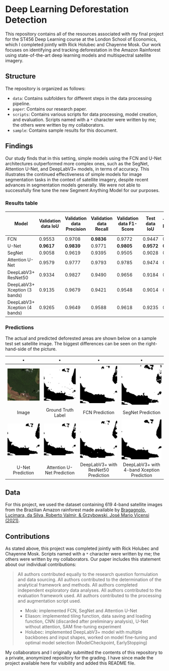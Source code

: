 # Deep Learning Deforestation Detection

This repository contains all of the resources associated with my final project for the ST456 Deep Learning course at the London School of Economics, which I completed jointly with Rick Holubec and Chayenne Mosk. Our work focuses on identifying and tracking deforestation in the Amazon Rainforest using state-of-the-art deep learning models and multispectral satellite imagery.

## Structure

The repository is organized as follows:

- `data`: Contains subfolders for different steps in the data processing pipeline.
- `paper`: Contains our research paper.
- `scripts`: Contains various scripts for data processing, model creation, and evaluation. Scripts named with a `*` character were written by me; the others were written by my collaborators.
- `sample`: Contains sample results for this document.

## Findings

Our study finds that in this setting, simple models using the FCN and U-Net architectures outperformed more complex ones, such as the SegNet, Attention U-Net, and DeepLabV3+ models, in terms of accuracy. This illustrates the continued effectiveness of simple models for image segmentation tasks in the context of satellite imagery, despite recent advances in segmentation models generally. We were not able to successfully fine tune the new Segment Anything Model for our purposes.


### Results table

| Model               | Validation data IoU | Validation data Precision | Validation data Recall | Validation data F1-Score | Test data IoU | Test data Precision | Test data Recall | Test data F1-Score |
|---------------------|---------------------|---------------------------|------------------------|--------------------------|---------------|---------------------|------------------|--------------------|
| FCN                 | 0.9553              | 0.9708                    | **0.9836**             | 0.9772                   | 0.9447        | 0.9620              | **0.9814**       | 0.9716             |
| U-Net               | **0.9617**          | **0.9839**                | 0.9771                 | **0.9805**               | **0.9572**    | **0.9815**          | 0.9747           | **0.9781**         |
| SegNet              | 0.9058              | 0.9619                    | 0.9395                 | 0.9505                   | 0.9028        | 0.9518              | 0.9461           | 0.9489             |
| Attention U-Net     | 0.9579              | 0.9777                    | 0.9793                 | 0.9785                   | 0.9474        | 0.9682              | 0.9778           | 0.9730             |
| DeepLabV3+ ResNet50 | 0.9334              | 0.9827                    | 0.9490                 | 0.9656                   | 0.9184        | 0.9361              | 0.9799           | 0.9575             |
| DeepLabV3+ Xception (3 bands) | 0.9135   | 0.9679                    | 0.9421                 | 0.9548                   | 0.9014        | 0.9641              | 0.9328           | 0.9481             |
| DeepLabV3+ Xception (4 bands) | 0.9265   | 0.9649                    | 0.9588                 | 0.9618                   | 0.9235        | 0.9618              | 0.9586           | 0.9602             |

### Predictions

The actual and predicted deforested areas are shown below on a sample test set satellite image. The biggest differences can be seen on the right-hand-side of the picture.

|       •                 |                •         |               •         |             •            |
|:----------------------:|:-----------------------:|:----------------------:|:-----------------------:|
| ![](sample/comp_actual_image.png) | ![](sample/comp_ground_truth_label.png) | ![](sample/comp_fcn_prediction.png) | ![](sample/comp_segnet_prediction.png) |
| Image       | Ground Truth Label  | FCN Prediction     | SegNet Prediction  |
| ![](sample/comp_unet_prediction.png) | ![](sample/comp_attention_unet_prediction.png) | ![](sample/comp_resnet_prediction.png) | ![](sample/comp_xception_prediction.png) |
| U-Net Prediction  | Attention U-Net Prediction | DeepLabV3+ with ResNet50 Prediction | DeepLabV3+ with 4-band Xception Prediction |


## Data

For this project, we used the dataset containing 619 4-band satellite images from the Brazilian Amazon rainforest made available by [Bragagnolo, Lucimara, da Silva, Roberto Valmir, & Grzybowski, José Mario Vicensi (2021)](https://doi.org/10.5281/zenodo.4498086). 

## Contributions

As stated above, this project was completed jointly with Rick Holubec and Chayenne Mosk. Scripts named with a `*` character were written by me; the others were written by my collaborators. Our paper includes this statement about our individual contributions:

>All authors contributed equally to the research question formulation and data sourcing. All authors contributed to the determination of the analytical framework and methods. All authors completed independent exploratory data analyses. All authors contributed to the evaluation framework used. All authors contributed to the processing and augmentation script used.
>- Mosk: implemented FCN, SegNet and Attention U-Net
>- Eliason: implemented tiling function, data saving and loading function, CNN (discarded after preliminary analysis), U-Net without attention, SAM fine-tuning experiment
>- Holubec: implemented DeepLabV3+ model with multiple backbones and input shapes, worked on model fine-tuning and optimal model selection (ModelCheckpoint, EarlyStopping)

My collaborators and I originally submitted the contents of this repository to a private, anonymized repository for the grading. I have since made the project available here for visibility and added this README file.